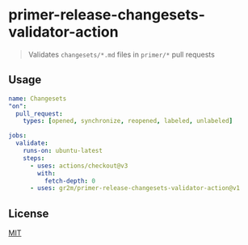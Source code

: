# primer-release-changesets-validator-action

> Validates `changesets/*.md` files in `primer/*` pull requests

## Usage

```yaml
name: Changesets
"on":
  pull_request:
    types: [opened, synchronize, reopened, labeled, unlabeled]

jobs:
  validate:
    runs-on: ubuntu-latest
    steps:
      - uses: actions/checkout@v3
        with:
          fetch-depth: 0
      - uses: gr2m/primer-release-changesets-validator-action@v1
```

## License

[MIT](LICENSE)
